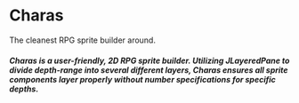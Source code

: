 # Charas
The cleanest RPG sprite builder around.

##### Charas is a user-friendly, 2D RPG sprite builder. Utilizing JLayeredPane to divide depth-range into several different layers, Charas ensures all sprite components layer properly without number specifications for specific depths.
